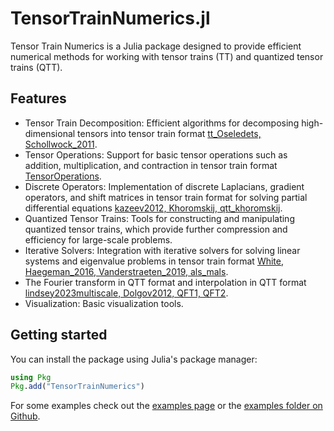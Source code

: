 # TensorTrainNumerics.jl

Tensor Train Numerics is a Julia package designed to provide efficient numerical methods for working with tensor trains (TT) and quantized tensor trains (QTT). 

## Features

- Tensor Train Decomposition: Efficient algorithms for decomposing high-dimensional tensors into tensor train format [tt_Oseledets, Schollwock_2011](@cite).
- Tensor Operations: Support for basic tensor operations such as addition, multiplication, and contraction in tensor train format [TensorOperations](@cite).
- Discrete Operators: Implementation of discrete Laplacians, gradient operators, and shift matrices in tensor train format for solving partial differential equations [kazeev2012, Khoromskij, qtt_khoromskij](@cite).
- Quantized Tensor Trains: Tools for constructing and manipulating quantized tensor trains, which provide further compression and efficiency for large-scale problems.
- Iterative Solvers: Integration with iterative solvers for solving linear systems and eigenvalue problems in tensor train format [White, Haegeman_2016, Vanderstraeten_2019, als_mals](@cite).
- The Fourier transform in QTT format and interpolation in QTT format [lindsey2023multiscale, Dolgov2012, QFT1, QFT2](@cite).
- Visualization: Basic visualization tools. 

## Getting started 

You can install the package using Julia's package manager:

```Julia
using Pkg
Pkg.add("TensorTrainNumerics")
```

For some examples check out the [examples page](examples.md) or the [examples folder on Github](https://github.com/MartinMikkelsen/TensorTrainNumerics.jl/tree/main/examples).